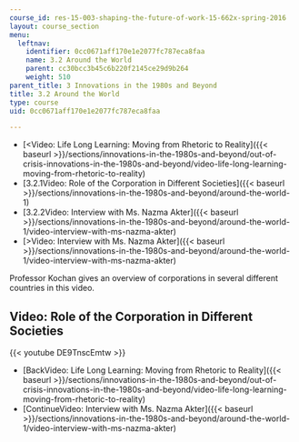 ```yaml
---
course_id: res-15-003-shaping-the-future-of-work-15-662x-spring-2016
layout: course_section
menu:
  leftnav:
    identifier: 0cc0671aff170e1e2077fc787eca8faa
    name: 3.2 Around the World
    parent: cc30bcc3b45c6b220f2145ce29d9b264
    weight: 510
parent_title: 3 Innovations in the 1980s and Beyond
title: 3.2 Around the World
type: course
uid: 0cc0671aff170e1e2077fc787eca8faa

---
```


*   [<Video: Life Long Learning: Moving from Rhetoric to Reality]({{< baseurl >}}/sections/innovations-in-the-1980s-and-beyond/out-of-crisis-innovations-in-the-1980s-and-beyond/video-life-long-learning-moving-from-rhetoric-to-reality)
*   [3.2.1Video: Role of the Corporation in Different Societies]({{< baseurl >}}/sections/innovations-in-the-1980s-and-beyond/around-the-world-1)
*   [3.2.2Video: Interview with Ms. Nazma Akter]({{< baseurl >}}/sections/innovations-in-the-1980s-and-beyond/around-the-world-1/video-interview-with-ms-nazma-akter)
*   [\>Video: Interview with Ms. Nazma Akter]({{< baseurl >}}/sections/innovations-in-the-1980s-and-beyond/around-the-world-1/video-interview-with-ms-nazma-akter)

Professor Kochan gives an overview of corporations in several different countries in this video.

Video: Role of the Corporation in Different Societies
-----------------------------------------------------

{{< youtube DE9TnscEmtw >}}

*   [BackVideo: Life Long Learning: Moving from Rhetoric to Reality]({{< baseurl >}}/sections/innovations-in-the-1980s-and-beyond/out-of-crisis-innovations-in-the-1980s-and-beyond/video-life-long-learning-moving-from-rhetoric-to-reality)
*   [ContinueVideo: Interview with Ms. Nazma Akter]({{< baseurl >}}/sections/innovations-in-the-1980s-and-beyond/around-the-world-1/video-interview-with-ms-nazma-akter)